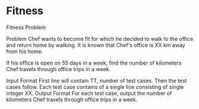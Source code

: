 # Fitness
Fitness Problem

Problem
Chef wants to become fit for which he decided to walk to the office and return home by walking. It is known that Chef's office is XX km away from his home.

If his office is open on 55 days in a week, find the number of kilometers Chef travels through office trips in a week.

Input Format
First line will contain TT, number of test cases. Then the test cases follow.
Each test case contains of a single line consisting of single integer XX.
Output Format
For each test case, output the number of kilometers Chef travels through office trips in a week.
